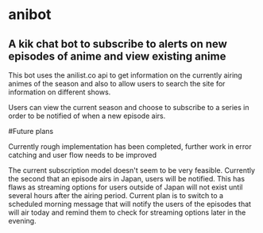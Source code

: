 # anibot
## A kik chat bot to subscribe to alerts on new episodes of anime and view existing anime

This bot uses the anilist.co api to get information on the currently airing animes of the season and also to allow users to search the site for information on different shows.

Users can view the current season and choose to subscribe to a series in order to be notified of when a new episode airs.

#Future plans

Currently rough implementation has been completed, further work in error catching and user flow needs to be improved

The current subscription model doesn't seem to be very feasible. Currently the second that an episode airs in Japan, users will be notified. This has flaws as streaming options for users outside of Japan will not exist until several hours after the airing period. Current plan is to switch to a scheduled morning message that will notify the users of the episodes that will air today and remind them to check for streaming options later in the evening.